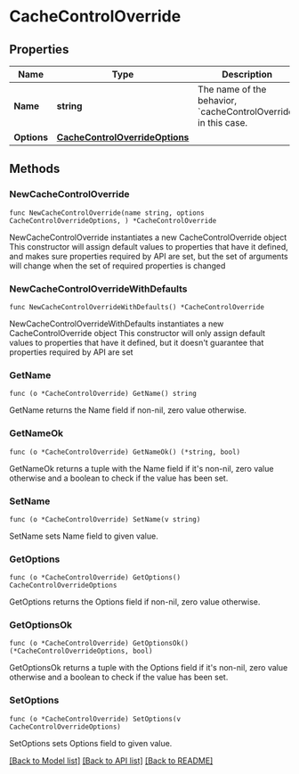 # CacheControlOverride

## Properties

Name | Type | Description | Notes
------------ | ------------- | ------------- | -------------
**Name** | **string** | The name of the behavior, &#x60;cacheControlOverride&#x60; in this case. | 
**Options** | [**CacheControlOverrideOptions**](CacheControlOverrideOptions.md) |  | 

## Methods

### NewCacheControlOverride

`func NewCacheControlOverride(name string, options CacheControlOverrideOptions, ) *CacheControlOverride`

NewCacheControlOverride instantiates a new CacheControlOverride object
This constructor will assign default values to properties that have it defined,
and makes sure properties required by API are set, but the set of arguments
will change when the set of required properties is changed

### NewCacheControlOverrideWithDefaults

`func NewCacheControlOverrideWithDefaults() *CacheControlOverride`

NewCacheControlOverrideWithDefaults instantiates a new CacheControlOverride object
This constructor will only assign default values to properties that have it defined,
but it doesn't guarantee that properties required by API are set

### GetName

`func (o *CacheControlOverride) GetName() string`

GetName returns the Name field if non-nil, zero value otherwise.

### GetNameOk

`func (o *CacheControlOverride) GetNameOk() (*string, bool)`

GetNameOk returns a tuple with the Name field if it's non-nil, zero value otherwise
and a boolean to check if the value has been set.

### SetName

`func (o *CacheControlOverride) SetName(v string)`

SetName sets Name field to given value.


### GetOptions

`func (o *CacheControlOverride) GetOptions() CacheControlOverrideOptions`

GetOptions returns the Options field if non-nil, zero value otherwise.

### GetOptionsOk

`func (o *CacheControlOverride) GetOptionsOk() (*CacheControlOverrideOptions, bool)`

GetOptionsOk returns a tuple with the Options field if it's non-nil, zero value otherwise
and a boolean to check if the value has been set.

### SetOptions

`func (o *CacheControlOverride) SetOptions(v CacheControlOverrideOptions)`

SetOptions sets Options field to given value.



[[Back to Model list]](../README.md#documentation-for-models) [[Back to API list]](../README.md#documentation-for-api-endpoints) [[Back to README]](../README.md)


